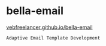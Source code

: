 # bella-email
[vebfreelancer.github.io/bella-email](https://vebfreelancer.github.io/bella-email/)
```
Adaptive Email Template Development
```

